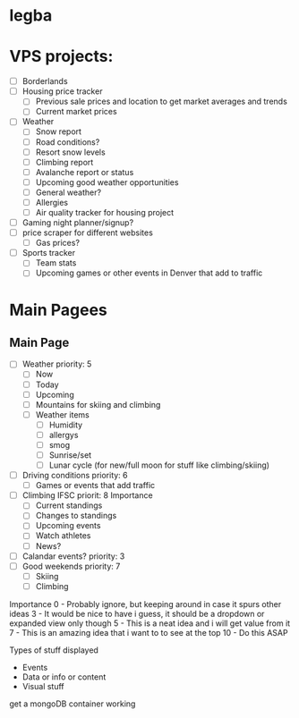 # legba

# VPS projects:
- [ ] Borderlands
- [ ] Housing price tracker
    - [ ] Previous sale prices and location to get market averages and trends
    - [ ] Current market prices
- [ ] Weather
    - [ ] Snow report
    - [ ] Road conditions?
    - [ ] Resort snow levels
    - [ ] Climbing report
    - [ ] Avalanche report or status
    - [ ] Upcoming good weather opportunities
    - [ ] General weather?
    - [ ] Allergies
    - [ ] Air quality tracker for housing project
- [ ] Gaming night planner/signup?
- [ ] price scraper for different websites
    - [ ] Gas prices?
- [ ] Sports tracker
    - [ ] Team stats
    - [ ] Upcoming games or other events in Denver that add to traffic

# Main Pagees

## Main Page
- [ ] Weather
    priority: 5
    - [ ] Now
    - [ ] Today
    - [ ] Upcoming
    - [ ] Mountains for skiing and climbing
    - [ ] Weather items
        - [ ] Humidity
        - [ ] allergys
        - [ ] smog
        - [ ] Sunrise/set
        - [ ] Lunar cycle (for new/full moon for stuff like climbing/skiing)
- [ ] Driving conditions
    priority: 6
    - [ ] Games or events that add traffic
- [ ] Climbing IFSC
    priorit: 8
    Importance
    - [ ] Current standings
    - [ ] Changes to standings
    - [ ] Upcoming events
    - [ ] Watch athletes
    - [ ] News?
- [ ] Calandar events?
    priority: 3
- [ ] Good weekends
    priority: 7
    - [ ] Skiing
    - [ ] Climbing

Importance
0 - Probably ignore, but keeping around in case it spurs other ideas
3 - It would be nice to have i guess, it should be a dropdown or expanded view only though
5 - This is a neat idea and i will get value from it
7 - This is an amazing idea that i want to to see at the top
10 - Do this ASAP

Types of stuff displayed
- Events
- Data or info or content
- Visual stuff



get a mongoDB container working